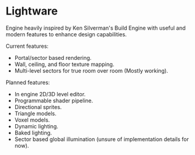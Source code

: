 # Lightware

Engine heavily inspired by Ken Silverman's Build Engine with useful and modern features to enhance design capabilities.

Current features:
- Portal/sector based rendering.
- Wall, ceiling, and floor texture mapping.
- Multi-level sectors for true room over room (Mostly working).

Planned features:
- In engine 2D/3D level editor.
- Programmable shader pipeline.
- Directional sprites.
- Triangle models.
- Voxel models.
- Dynamic lighting.
- Baked lighting.
- Sector based global illumination (unsure of implementation details for now).
